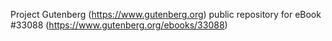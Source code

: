 Project Gutenberg (https://www.gutenberg.org) public repository for eBook #33088 (https://www.gutenberg.org/ebooks/33088)
